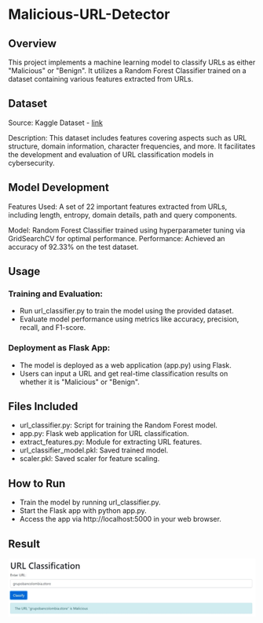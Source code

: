 # Malicious-URL-Detector

## Overview
This project implements a machine learning model to classify URLs as either "Malicious" or "Benign". It utilizes a Random Forest Classifier trained on a dataset containing various features extracted from URLs.

## Dataset
Source: Kaggle Dataset - [link](https://www.kaggle.com/datasets/pilarpieiro/tabular-dataset-ready-for-malicious-url-detection)

Description: This dataset includes features covering aspects such as URL structure, domain information, character frequencies, and more. It facilitates the development and evaluation of URL classification models in cybersecurity.

## Model Development
Features Used: A set of 22 important features extracted from URLs, including length, entropy, domain details, path and query components.

Model: Random Forest Classifier trained using hyperparameter tuning via GridSearchCV for optimal performance.
Performance: Achieved an accuracy of 92.33% on the test dataset.

## Usage
### Training and Evaluation:
- Run url_classifier.py to train the model using the provided dataset.
- Evaluate model performance using metrics like accuracy, precision, recall, and F1-score.

### Deployment as Flask App:
- The model is deployed as a web application (app.py) using Flask.
- Users can input a URL and get real-time classification results on whether it is "Malicious" or "Benign".

## Files Included
- url_classifier.py: Script for training the Random Forest model.
- app.py: Flask web application for URL classification.
- extract_features.py: Module for extracting URL features.
- url_classifier_model.pkl: Saved trained model.
- scaler.pkl: Saved scaler for feature scaling.

## How to Run
- Train the model by running url_classifier.py.
- Start the Flask app with python app.py.
- Access the app via http://localhost:5000 in your web browser.

## Result
![Output](output/output.jpeg)
